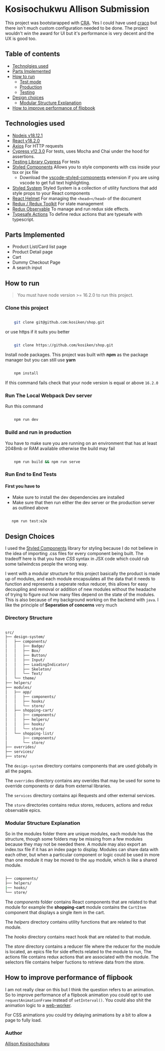 # Kosisochukwu Allison Submission

This project was bootstarapped with [CRA](https://create-react-app.dev/). Yes I could have used
[craco](https://craco.js.org/) but there isn't much custom configuration needed  to be done. The 
project wouldn't win the award for UI but it's performance is very decent and the UX is good too. 

## Table of contents

- [Technolgies used](#technologies-used)
- [Parts Implemented](#parts-implemented)
- [How to run](#how-to-run)
    - [Test mode](#run-the-local-webpack-dev-server)
    - [Production](#build-and-run-in-production)
    - [Testing](#run-end-to-end-tests)
- [Design choices](#design-choices)
    - [Modular Structure Explanation](#modular-structure-explanation)
- [How to improve performance of flipbook](#how-to-improve-performance-of-flipbook)

## Technologies used

- [Nodejs v18.12.1](https://nodejs.org/en/)
- [React v18.2.0](https://beta.reactjs.org/)
- [Axios](https://axios-http.com/docs/intro) For HTTP requests
- [Cypress v12.3.0](https://cypress.io) For tests, uses Mocha and Chai under the hood for assertions.
- [Testing Library Cypress](https://testing-library.com/docs/cypress-testing-library/intro/) For tests
- [Styled Components](https://styled-components.com/) Allows you to style components with css inside your tsx or jsx file
    - Download the [vscode-styled-components](https://marketplace.visualstudio.com/items?itemName=styled-components.vscode-styled-components) extension if you are using vscode to get full text highlighting.
- [Styled System](https://styled-system.com/) Styled System is a collection of utility functions that add style props to your React components
- [React Helmet](https://www.npmjs.com/package/react-helmet) For managing the `<head></head>` of the document
- [Redux / Redux Toolkit](https://redux-toolkit.js.org/) For state management
- [Redux Observable](https://redux-observable.js.org/) To manage and run redux side effects. 
- [Typesafe Actions](https://www.npmjs.com/package/typesafe-actions) To define redux actions that are typesafe with typescript.



## Parts Implemented

- Product List/Card list page
- Product Detail page
- Cart
- Dummy Checkout Page
- A search input


## How to run

> You must have node version >= 16.2.0 to run this project.

### Clone this project 

```sh

    git clone git@github.com:kosiken/shop.git

```

or use https if it suits you better

```sh

    git clone https://github.com/kosiken/shop.git

```

Install node packages. This project was built with **npm** as the 
package manager but you can still use **yarn**

```sh

    npm install

```

If this command fails check that your node version is equal 
or above `16.2.0`

### Run The Local Webpack Dev server

Run this command 

```sh

    npm run dev

```

### Build and run in production

You have to make sure you are running on an environment that has at
least 2048mb or RAM available otherwise the build may fail

```sh

    npm run build && npm run serve

```


### Run End to End Tests

#### First you have to 

- Make sure to install the dev dependencies are installed
- Make sure that then run either the dev server or the production server as outlined above


```sh

   npm run test:e2e

```

## Design Choices

I used the [Styled Components](https://styled-components.com/) library for styling because I do not believe in the idea of importing .css 
files for every component being built. The tradeoff here is that you have *CSS* syntax in JSX code which could rub some tailwindcss people
the wrong way. 

I went with a modular structure for this project basically the product is made up of modules, and each module encapsulates all the data that
it needs to function and represents a seperate redux reducer, this allows for easy decoupling and removal or addition of new modules without 
the headache of trying to figure out how many files depend on the state of the modules. This is also because of my background working on the 
backend with `java`. I like the principle of **Seperation of concerns** very much

### Directory Structure 

```sh

src/
├── design-system/
│   ├── components/
│   │   ├── Badge/
│   │   ├── Box/
│   │   ├── Button/
│   │   ├── Input/
│   │   ├── LoadingIndicator/
│   │   ├── Skeleton/
│   │   └── Text/
│   └── theme/
├── helpers/
├── modules/
│   ├── app/
│   │   ├── components/
│   │   ├── hooks/
│   │   └── store/
│   ├── shopping-cart/
│   │   ├── components/
│   │   ├── helpers/
│   │   ├── hooks/
│   │   └── store/
│   └── shopping-list/
│       ├── components/
│       └── store/
├── overrides/
├── services/
├── store/


```

The `design-system` directory contains components that are used globally in all the pages.

The `overrides` directory contains any overides that may be used for some to override components or data from external libraries.

The `services` directory contains api Requests and other external services.

The `store` directories contains redux stores, reducers, actions and redux observable epics.

### Modular Structure Explanation

So in the modules folder there are unique modules, each module has the structure, though some folders may be missing from a few modules because they may not be needed there. A module may also export an index.tsx file if it has an index page to display. Modules can share data with each other, but when a particular component or logic could be used in more than one module it may be moved to the `app` module, which is like a shared module.

```sh

├── components/
├── helpers/
|── hooks/
└── store/

 ```

 The *components* folder contains React components that are related to that module for example the **shopping-cart** module contains
 the `CartItem` component that displays a single item in the cart. 

 The *helpers* directory contains utility functions that are related to that module.
 
 The *hooks* directory contains react hook that are related to that module. 

 The *store* directory contains a reducer file where the reducer for the module is located, an epics file for side effects related to the 
 module to run, The actions file contains redux actions that are associated with the module. The selectors file contains helper fuctions to 
 retrieve data from the store.


## How to improve performance of flipbook

I am not really clear on this but I think the question refers to an animation.
So to improve performance of a flipbook animation you could opt to use `requestAnimationFrame` instead of 
`setInterval()`. You could also shit the animation logic to a [web-worker](https://developer.mozilla.org/en-US/docs/Web/API/Web_Workers_API/Using_web_workers). 

For CSS animations you could try delaying animations by a bit to allow a page to fully load.

 ### Author

[Allison Kosisochukwu](https://github.com/kosiken)